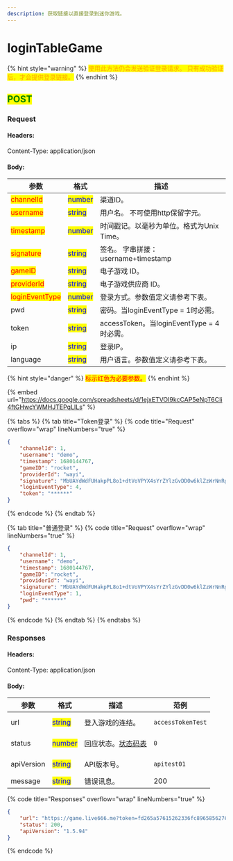 ```yaml
---
description: 获取链接以直接登录到迷你游戏。
---
```


# loginTableGame

{% hint style="warning" %}
<mark style="color:orange;">使用此方法仍会发送验证登录请求。 只有成功验证后，才会提供登录链接。</mark>
{% endhint %}

## <mark style="color:green;">POST</mark>

### **Request**

#### Headers:

Content-Type: application/json

#### Body:

| 参数                                             | 格式                                      | 描述                                  |
| ---------------------------------------------- | --------------------------------------- | ----------------------------------- |
| <mark style="color:red;">channelId</mark>      | <mark style="color:blue;">number</mark> | 渠道ID。                               |
| <mark style="color:red;">username</mark>       | <mark style="color:blue;">string</mark> | 用户名。 不可使用http保留字元。                  |
| <mark style="color:red;">timestamp</mark>      | <mark style="color:blue;">number</mark> | 时间戳记。以毫秒为单位。格式为Unix Time。           |
| <mark style="color:red;">signature</mark>      | <mark style="color:blue;">string</mark> | 签名。 字串拼接：username+timestamp         |
| <mark style="color:red;">gameID</mark>         | <mark style="color:blue;">string</mark> | 电子游戏 ID。                            |
| <mark style="color:red;">providerId</mark>     | <mark style="color:blue;">string</mark> | 电子游戏供应商 ID。                         |
| <mark style="color:red;">loginEventType</mark> | <mark style="color:blue;">number</mark> | 登录方式。参数值定义请参考下表。                    |
| pwd                                            | <mark style="color:blue;">string</mark> | 密码。当loginEventType = 1时必需。          |
| token                                          | <mark style="color:blue;">string</mark> | accessToken。当loginEventType = 4时必需。 |
| ip                                             | <mark style="color:blue;">string</mark> | 登录IP。                               |
| language                                       | <mark style="color:blue;">string</mark> | 用户语言。参数值定义请参考下表。                    |

{% hint style="danger" %}
<mark style="color:red;">标示红色为必要参数。</mark>
{% endhint %}

{% embed url="https://docs.google.com/spreadsheets/d/1ejxETVOI9kcCAP5eNpT6CIi4ftGHwcYWMHJTEPqLILs" %}

{% tabs %}
{% tab title="Token登录" %}
{% code title="Request" overflow="wrap" lineNumbers="true" %}
```json
{
    "channelId": 1,
    "username": "demo",
    "timestamp": 1680144767,
    "gameID": "rocket",
    "providerId": "wayi",
    "signature": "MbUAYdWdFUHakpPL8o1+dtVoVPYX4sYrZYlzGvDD0w6klZzWrNnRgVJVpAS5kbJBI1MAol2h/RC5t+2bEoDj+z75E+zSWKeK6h8M29520n4ty2ciO72myM9lJwRn5bn+xIaYEWKQmAkMe92+TjzjajOjOxL+HI9pnxjinkxBbx4=",
    "loginEventType": 4,
    "token": "******"
}
```
{% endcode %}
{% endtab %}

{% tab title="普通登录" %}
{% code title="Request" overflow="wrap" lineNumbers="true" %}
```json
{
    "channelId": 1,
    "username": "demo",
    "timestamp": 1680144767,
    "gameID": "rocket",
    "providerId": "wayi",
    "signature": "MbUAYdWdFUHakpPL8o1+dtVoVPYX4sYrZYlzGvDD0w6klZzWrNnRgVJVpAS5kbJBI1MAol2h/RC5t+2bEoDj+z75E+zSWKeK6h8M29520n4ty2ciO72myM9lJwRn5bn+xIaYEWKQmAkMe92+TjzjajOjOxL+HI9pnxjinkxBbx4=",
    "loginEventType": 1,
    "pwd": "******"
}
```
{% endcode %}
{% endtab %}
{% endtabs %}

### **Responses**

#### Headers:

Content-Type: application/json

#### Body:

<table><thead><tr><th>参数</th><th>格式</th><th>描述</th><th data-hidden>范例</th></tr></thead><tbody><tr><td>url</td><td><mark style="color:blue;">string</mark></td><td>登入游戏的连结。</td><td><pre><code>accessTokenTest
</code></pre></td></tr><tr><td>status</td><td><mark style="color:blue;">number</mark></td><td>回应状态。<a href="../../ebet-zhuang-tai-ma.md#ebet-xiang-ying-de-zhuang-tai-dai-ma">状态码表</a></td><td><pre><code>0
</code></pre></td></tr><tr><td>apiVersion</td><td><mark style="color:blue;">string</mark></td><td>API版本号。</td><td><pre><code>apitest01
</code></pre></td></tr><tr><td>message</td><td><mark style="color:blue;">string</mark></td><td>错误讯息。</td><td>200</td></tr></tbody></table>

{% code title="Responses" overflow="wrap" lineNumbers="true" %}
```json
{
    "url": "https://game.live666.me?token=fd265a57615262336fc8965856276fce-88915679&gamecode=rocket&platform=pc&lang=zh_tw&mode=live",
    "status": 200,
    "apiVersion": "1.5.94"
}
```
{% endcode %}
